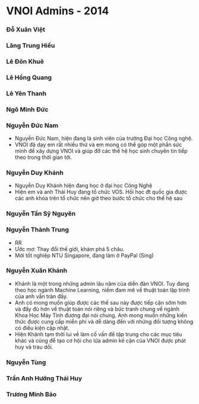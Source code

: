 VNOI Admins - 2014
==================

### Đỗ Xuân Việt
### Lăng Trung Hiếu
### Lê Đôn Khuê
### Lê Hồng Quang
### Lê Yên Thanh
### Ngô Minh Đức
### Nguyễn Đức Nam
- Nguyễn Đức Nam, hiện đang là sinh viên của trường Đại học Công nghệ.
- VNOI đã dạy em rất nhiều thứ và em mong có thể góp một phần sức mình để xây dựng VNOI và giúp đỡ các thế hệ học sinh chuyên tin tiếp theo trong thời gian tới.
   
### Nguyễn Duy Khánh
- Nguyễn Duy Khánh hiện đang học ở đại học Công Nghệ
- Hiện em và anh Thái Huy đang tổ chức VOS. Hồi học đt quốc gia được các anh khóa trên tổ chức nên giờ theo bước tổ chức cho thế hệ sau   

### Nguyễn Tấn Sỹ Nguyên
### Nguyễn Thành Trung
- RR
- Ước mơ: Thay đổi thế giới, khám phá 5 châu.
- Mới tốt nghiệp NTU Singapore, đang làm ở PayPal (Sing)   

### Nguyễn Xuân Khánh
- Khánh là một trong những admin lâu năm của diễn đàn VNOI. Tuy đang theo học ngành Machine Learning, niềm đam mê về thuật toán lập trình của anh vẫn tràn đầy.
- Anh có mong muốn giúp được các thế sau này được tiếp cận sớm hơn và đầy đủ hơn về thuật toán nói riêng và bức tranh chung về ngành Khoa Học Máy Tính đương đại nói chung. Anh mong muốn những kiến thức được cung cấp miễn phí và dễ dàng đến với những đối tượng không có điều kiện cập nhật.
- Hiện Khánh tạm thời lui về làm cố vấn để tập trung cho các mục tiêu khác và cũng để tạo cơ hội cho lứa admin kế cận của VNOI được phát huy và trau dồi.   

### Nguyễn Tùng  
### Trần Anh Hướng Thái Huy    
### Trương Minh Bảo   
